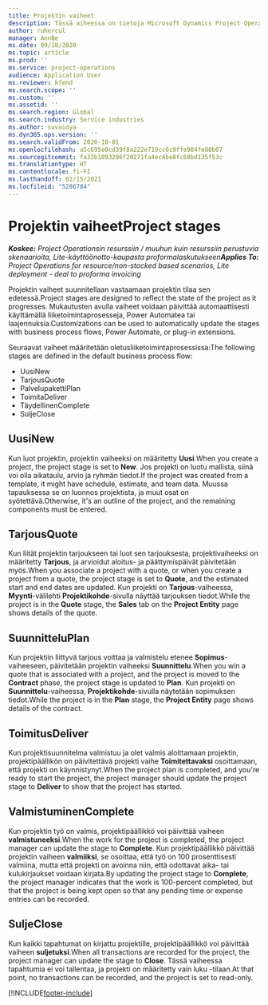 ```yaml
---
title: Projektin vaiheet
description: Tässä aiheessa on tietoja Microsoft Dynamics Project Operationsin projektivaiheista.
author: ruhercul
manager: AnnBe
ms.date: 09/18/2020
ms.topic: article
ms.prod: ''
ms.service: project-operations
audience: Application User
ms.reviewer: kfend
ms.search.scope: ''
ms.custom: ''
ms.assetid: ''
ms.search.region: Global
ms.search.industry: Service industries
ms.author: suvaidya
ms.dyn365.ops.version: ''
ms.search.validFrom: 2020-10-01
ms.openlocfilehash: a5c695e0cd39f8a222e719cc6c9ffe984fe80b07
ms.sourcegitcommit: fa32b1893286f20271fa4ec4be8fc68bd135f53c
ms.translationtype: HT
ms.contentlocale: fi-FI
ms.lasthandoff: 02/15/2021
ms.locfileid: "5286784"
---
```

# <a name="project-stages"></a><span data-ttu-id="35d6e-103">Projektin vaiheet</span><span class="sxs-lookup"><span data-stu-id="35d6e-103">Project stages</span></span>

<span data-ttu-id="35d6e-104">_**Koskee:** Project Operationsin resurssiin / muuhun kuin resurssiin perustuvia skenaarioita, Lite-käyttöönotto-kaupasta proformalaskutukseen_</span><span class="sxs-lookup"><span data-stu-id="35d6e-104">_**Applies To:** Project Operations for resource/non-stocked based scenarios, Lite deployment - deal to proforma invoicing_</span></span>

<span data-ttu-id="35d6e-105">Projektin vaiheet suunnitellaan vastaamaan projektin tilaa sen edetessä.</span><span class="sxs-lookup"><span data-stu-id="35d6e-105">Project stages are designed to reflect the state of the project as it progresses.</span></span> <span data-ttu-id="35d6e-106">Mukautusten avulla vaiheet voidaan päivittää automaattisesti käyttämällä liiketoimintaprosesseja, Power Automatea tai laajennuksia.</span><span class="sxs-lookup"><span data-stu-id="35d6e-106">Customizations can be used to automatically update the stages with business process flows, Power Automate, or plug-in extensions.</span></span>

<span data-ttu-id="35d6e-107">Seuraavat vaiheet määritetään oletusliiketoimintaprosessissa:</span><span class="sxs-lookup"><span data-stu-id="35d6e-107">The following stages are defined in the default business process flow:</span></span>

- <span data-ttu-id="35d6e-108">Uusi</span><span class="sxs-lookup"><span data-stu-id="35d6e-108">New</span></span>
- <span data-ttu-id="35d6e-109">Tarjous</span><span class="sxs-lookup"><span data-stu-id="35d6e-109">Quote</span></span>
- <span data-ttu-id="35d6e-110">Palvelupaketti</span><span class="sxs-lookup"><span data-stu-id="35d6e-110">Plan</span></span>
- <span data-ttu-id="35d6e-111">Toimita</span><span class="sxs-lookup"><span data-stu-id="35d6e-111">Deliver</span></span>
- <span data-ttu-id="35d6e-112">Täydellinen</span><span class="sxs-lookup"><span data-stu-id="35d6e-112">Complete</span></span>
- <span data-ttu-id="35d6e-113">Sulje</span><span class="sxs-lookup"><span data-stu-id="35d6e-113">Close</span></span> 

## <a name="new"></a><span data-ttu-id="35d6e-114">Uusi</span><span class="sxs-lookup"><span data-stu-id="35d6e-114">New</span></span>

<span data-ttu-id="35d6e-115">Kun luot projektin, projektin vaiheeksi on määritetty **Uusi**.</span><span class="sxs-lookup"><span data-stu-id="35d6e-115">When you create a project, the project stage is set to **New**.</span></span> <span data-ttu-id="35d6e-116">Jos projekti on luotu mallista, siinä voi olla aikataulu, arvio ja ryhmän tiedot.</span><span class="sxs-lookup"><span data-stu-id="35d6e-116">If the project was created from a template, it might have schedule, estimate, and team data.</span></span> <span data-ttu-id="35d6e-117">Muussa tapauksessa se on luonnos projektista, ja muut osat on syötettävä.</span><span class="sxs-lookup"><span data-stu-id="35d6e-117">Otherwise, it's an outline of the project, and the remaining components must be entered.</span></span>

## <a name="quote"></a><span data-ttu-id="35d6e-118">Tarjous</span><span class="sxs-lookup"><span data-stu-id="35d6e-118">Quote</span></span>

<span data-ttu-id="35d6e-119">Kun liität projektin tarjoukseen tai luot sen tarjouksesta, projektivaiheeksi on määritetty **Tarjous**, ja arvioidut aloitus- ja päättymispäivät päivitetään myös.</span><span class="sxs-lookup"><span data-stu-id="35d6e-119">When you associate a project with a quote, or when you create a project from a quote, the project stage is set to **Quote**, and the estimated start and end dates are updated.</span></span> <span data-ttu-id="35d6e-120">Kun projekti on **Tarjous**-vaiheessa, **Myynti**-välilehti **Projektikohde**-sivulla näyttää tarjouksen tiedot.</span><span class="sxs-lookup"><span data-stu-id="35d6e-120">While the project is in the **Quote** stage, the **Sales** tab on the **Project Entity** page shows details of the quote.</span></span>

## <a name="plan"></a><span data-ttu-id="35d6e-121">Suunnittelu</span><span class="sxs-lookup"><span data-stu-id="35d6e-121">Plan</span></span>

<span data-ttu-id="35d6e-122">Kun projektiin liittyvä tarjous voittaa ja valmistelu etenee **Sopimus**-vaiheeseen, päivitetään projektin vaiheeksi **Suunnittelu**.</span><span class="sxs-lookup"><span data-stu-id="35d6e-122">When you win a quote that is associated with a project, and the project is moved to the **Contract** phase, the project stage is updated to **Plan**.</span></span> <span data-ttu-id="35d6e-123">Kun projekti on **Suunnittelu**-vaiheessa, **Projektikohde**-sivulla näytetään sopimuksen tiedot.</span><span class="sxs-lookup"><span data-stu-id="35d6e-123">While the project is in the **Plan** stage, the **Project Entity** page shows details of the contract.</span></span>

## <a name="deliver"></a><span data-ttu-id="35d6e-124">Toimitus</span><span class="sxs-lookup"><span data-stu-id="35d6e-124">Deliver</span></span>

<span data-ttu-id="35d6e-125">Kun projektisuunnitelma valmistuu ja olet valmis aloittamaan projektin, projektipäällikön on päivitettävä projekti vaihe **Toimitettavaksi** osoittamaan, että projekti on käynnistynyt.</span><span class="sxs-lookup"><span data-stu-id="35d6e-125">When the project plan is completed, and you're ready to start the project, the project manager should update the project stage to **Deliver** to show that the project has started.</span></span>

## <a name="complete"></a><span data-ttu-id="35d6e-126">Valmistuminen</span><span class="sxs-lookup"><span data-stu-id="35d6e-126">Complete</span></span> 

<span data-ttu-id="35d6e-127">Kun projektin työ on valmis, projektipäällikkö voi päivittää vaiheen **valmistuneeksi**.</span><span class="sxs-lookup"><span data-stu-id="35d6e-127">When the work for the project is completed, the project manager can update the stage to **Complete**.</span></span> <span data-ttu-id="35d6e-128">Kun projektipäällikkö päivittää projektin vaiheen **valmiiksi**, se osoittaa, että työ on 100 prosenttisesti valmiina, mutta että projekti on avoinna niin, että odottavat aika- tai kulukirjaukset voidaan kirjata.</span><span class="sxs-lookup"><span data-stu-id="35d6e-128">By updating the project stage to **Complete**, the project manager indicates that the work is 100-percent completed, but that the project is being kept open so that any pending time or expense entries can be recorded.</span></span>

## <a name="close"></a><span data-ttu-id="35d6e-129">Sulje</span><span class="sxs-lookup"><span data-stu-id="35d6e-129">Close</span></span>

<span data-ttu-id="35d6e-130">Kun kaikki tapahtumat on kirjattu projektille, projektipäällikkö voi päivittää vaiheen **suljetuksi**.</span><span class="sxs-lookup"><span data-stu-id="35d6e-130">When all transactions are recorded for the project, the project manager can update the stage to **Close**.</span></span> <span data-ttu-id="35d6e-131">Tässä vaiheessa tapahtumia ei voi tallentaa, ja projekti on määritetty vain luku -tilaan.</span><span class="sxs-lookup"><span data-stu-id="35d6e-131">At that point, no transactions can be recorded, and the project is set to read-only.</span></span>



[!INCLUDE[footer-include](../includes/footer-banner.md)]